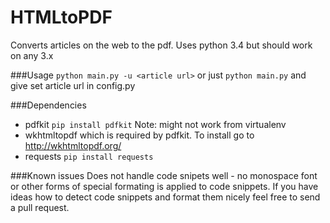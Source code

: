 
# HTMLtoPDF
Converts articles on the web to the pdf.
Uses python 3.4 but should work on any 3.x

###Usage
`python main.py -u <article url>` or just `python main.py` and give set article url in config.py

###Dependencies
* pdfkit `pip install pdfkit` Note: might not work from virtualenv
* wkhtmltopdf which is required by pdfkit. To install go to http://wkhtmltopdf.org/
* requests `pip install requests`


###Known issues
Does not handle code snipets well - no monospace font or other forms of special formating is applied to code snippets. If you have ideas how to detect code snippets and format them nicely feel free to send a pull request.